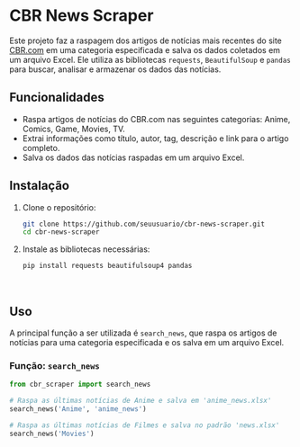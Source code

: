 # CBR News Scraper

Este projeto faz a raspagem dos artigos de notícias mais recentes do site [CBR.com](https://www.cbr.com/) em uma categoria especificada e salva os dados coletados em um arquivo Excel. Ele utiliza as bibliotecas `requests`, `BeautifulSoup` e `pandas` para buscar, analisar e armazenar os dados das notícias.

## Funcionalidades

- Raspa artigos de notícias do CBR.com nas seguintes categorias: Anime, Comics, Game, Movies, TV.
- Extrai informações como título, autor, tag, descrição e link para o artigo completo.
- Salva os dados das notícias raspadas em um arquivo Excel.

## Instalação

1. Clone o repositório:
    ```sh
    git clone https://github.com/seuusuario/cbr-news-scraper.git
    cd cbr-news-scraper
    ```

2. Instale as bibliotecas necessárias:
    ```sh
    pip install requests beautifulsoup4 pandas
    ```
    
<br>

## Uso

A principal função a ser utilizada é `search_news`, que raspa os artigos de notícias para uma categoria especificada e os salva em um arquivo Excel.

### Função: `search_news`

```python
from cbr_scraper import search_news

# Raspa as últimas notícias de Anime e salva em 'anime_news.xlsx'
search_news('Anime', 'anime_news')

# Raspa as últimas notícias de Filmes e salva no padrão 'news.xlsx'
search_news('Movies')
```
